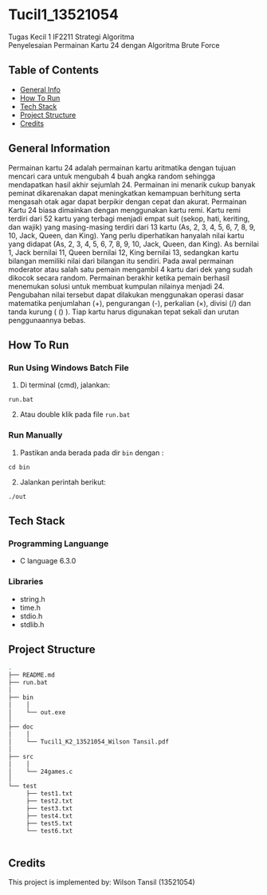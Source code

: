 # Tucil1_13521054
Tugas Kecil 1 IF2211 Strategi Algoritma
<br />
Penyelesaian Permainan Kartu 24 dengan Algoritma Brute Force

## Table of Contents
* [General Info](#general-information)
* [How To Run](#how-to-run)
* [Tech Stack](#tech-stack)
* [Project Structure](#project-structure)
* [Credits](#credits)

## General Information
Permainan kartu 24 adalah permainan kartu aritmatika dengan tujuan mencari cara untuk mengubah 4 buah angka random sehingga mendapatkan hasil akhir sejumlah 24. Permainan ini menarik cukup banyak peminat dikarenakan dapat meningkatkan kemampuan berhitung serta mengasah otak agar dapat berpikir dengan cepat dan akurat. Permainan Kartu 24 biasa dimainkan dengan menggunakan kartu remi. Kartu remi terdiri dari 52 kartu yang terbagi menjadi empat suit (sekop, hati, keriting, dan wajik) yang masing-masing terdiri dari 13 kartu (As, 2, 3, 4, 5, 6, 7, 8, 9, 10, Jack, Queen, dan King). Yang perlu diperhatikan hanyalah nilai kartu yang didapat (As, 2, 3, 4, 5, 6, 7, 8, 9, 10, Jack, Queen, dan King). As bernilai 1, Jack bernilai 11, Queen bernilai 12, King bernilai 13, sedangkan kartu bilangan memiliki nilai dari bilangan itu sendiri. Pada awal permainan moderator atau salah satu pemain mengambil 4 kartu dari dek yang sudah dikocok secara random. Permainan berakhir ketika pemain berhasil menemukan solusi untuk membuat kumpulan nilainya menjadi 24. Pengubahan nilai tersebut dapat dilakukan menggunakan operasi dasar matematika penjumlahan (+), pengurangan (-), perkalian (×), divisi (/) dan tanda kurung ( () ). Tiap kartu harus digunakan tepat sekali dan urutan penggunaannya bebas.

## How To Run
### Run Using Windows Batch File
1. Di terminal (cmd), jalankan:
```shell
run.bat
```
2. Atau double klik pada file `run.bat`

### Run Manually 
1. Pastikan anda berada pada dir `bin` dengan :
```shell
cd bin
```
2. Jalankan perintah berikut:
```shell
./out
```

## Tech Stack
### Programming Languange
* C language 6.3.0

### Libraries
* string.h
* time.h
* stdio.h
* stdlib.h

## Project Structure
```bash
.
├── README.md
├── run.bat
│
├── bin
│    │
│    └── out.exe
│
├── doc
│    │
│    └── Tucil1_K2_13521054_Wilson Tansil.pdf
│
├── src
│    │
│    └── 24games.c
│
└── test
     ├── test1.txt
     ├── test2.txt
     ├── test3.txt
     ├── test4.txt
     ├── test5.txt
     └── test6.txt
     
```

## Credits
This project is implemented by: Wilson Tansil (13521054)
